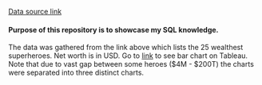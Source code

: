 [Data source link](https://www.cbr.com/richest-superheroes-ranked/)

#### Purpose of this repository is to showcase my SQL knowledge. 
The data was gathered from the link above which lists the 25 wealthest superheroes. Net worth is in USD.
Go to [link](https://public.tableau.com/views/SuperheroNetWorth/Sheet1?:language=en-US&:sid=&:display_count=n&:origin=viz_share_link) to see bar chart on Tableau.
Note that due to vast gap between some heroes ($4M - $200T) the charts were separated into three distinct charts.
